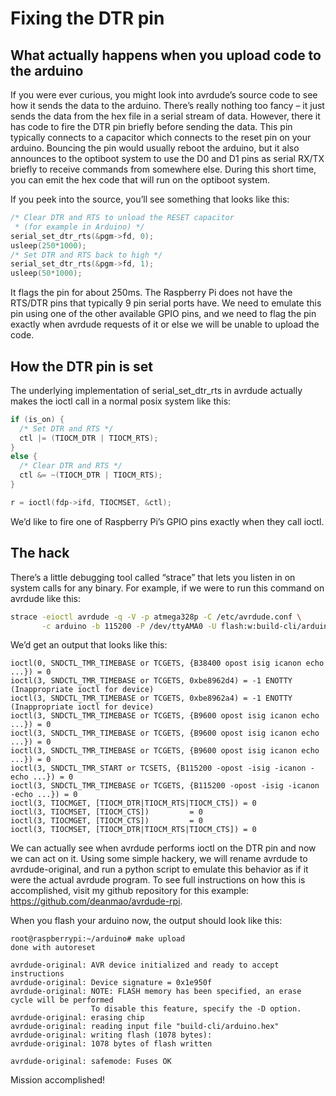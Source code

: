 # Fixing the DTR pin

## What actually happens when you upload code to the arduino

If you were ever curious, you might look into avrdude’s source code to see how it sends the data to the arduino. There’s really nothing too fancy – it just sends the data from the hex file in a serial stream of data. However, there it has code to fire the DTR pin briefly before sending the data. This pin typically connects to a capacitor which connects to the reset pin on your arduino. Bouncing the pin would usually reboot the arduino, but it also announces to the optiboot system to use the D0 and D1 pins as serial RX/TX briefly to receive commands from somewhere else. During this short time, you can emit the hex code that will run on the optiboot system.

If you peek into the source, you’ll see something that looks like this:

```c
/* Clear DTR and RTS to unload the RESET capacitor 
 * (for example in Arduino) */
serial_set_dtr_rts(&pgm->fd, 0);
usleep(250*1000);
/* Set DTR and RTS back to high */
serial_set_dtr_rts(&pgm->fd, 1);
usleep(50*1000);
```

It flags the pin for about 250ms. The Raspberry Pi does not have the RTS/DTR pins that typically 9 pin serial ports have. We need to emulate this pin using one of the other available GPIO pins, and we need to flag the pin exactly when avrdude requests of it or else we will be unable to upload the code.

## How the DTR pin is set

The underlying implementation of serial_set_dtr_rts in avrdude actually makes the ioctl call in a normal posix system like this:

```c
if (is_on) {
  /* Set DTR and RTS */
  ctl |= (TIOCM_DTR | TIOCM_RTS);
}
else {
  /* Clear DTR and RTS */
  ctl &= ~(TIOCM_DTR | TIOCM_RTS);
}

r = ioctl(fdp->ifd, TIOCMSET, &ctl);
```

We’d like to fire one of Raspberry Pi’s GPIO pins exactly when they call ioctl.

## The hack

There’s a little debugging tool called “strace” that lets you listen in on system calls for any binary. For example, if we were to run this command on avrdude like this:

```sh
strace -eioctl avrdude -q -V -p atmega328p -C /etc/avrdude.conf \
       -c arduino -b 115200 -P /dev/ttyAMA0 -U flash:w:build-cli/arduino.hex:i
```

We’d get an output that looks like this:
```
ioctl(0, SNDCTL_TMR_TIMEBASE or TCGETS, {B38400 opost isig icanon echo ...}) = 0
ioctl(3, SNDCTL_TMR_TIMEBASE or TCGETS, 0xbe8962d4) = -1 ENOTTY (Inappropriate ioctl for device)
ioctl(3, SNDCTL_TMR_TIMEBASE or TCGETS, 0xbe8962a4) = -1 ENOTTY (Inappropriate ioctl for device)
ioctl(3, SNDCTL_TMR_TIMEBASE or TCGETS, {B9600 opost isig icanon echo ...}) = 0
ioctl(3, SNDCTL_TMR_TIMEBASE or TCGETS, {B9600 opost isig icanon echo ...}) = 0
ioctl(3, SNDCTL_TMR_TIMEBASE or TCGETS, {B9600 opost isig icanon echo ...}) = 0
ioctl(3, SNDCTL_TMR_START or TCSETS, {B115200 -opost -isig -icanon -echo ...}) = 0
ioctl(3, SNDCTL_TMR_TIMEBASE or TCGETS, {B115200 -opost -isig -icanon -echo ...}) = 0
ioctl(3, TIOCMGET, [TIOCM_DTR|TIOCM_RTS|TIOCM_CTS]) = 0
ioctl(3, TIOCMSET, [TIOCM_CTS])         = 0
ioctl(3, TIOCMGET, [TIOCM_CTS])         = 0
ioctl(3, TIOCMSET, [TIOCM_DTR|TIOCM_RTS|TIOCM_CTS]) = 0
```

We can actually see when avrdude performs ioctl on the DTR pin and now we can act on it. Using some simple hackery, we will rename avrdude to avrdude-original, and run a python script to emulate this behavior as if it were the actual avrdude program. To see full instructions on how this is accomplished, visit my github repository for this example: https://github.com/deanmao/avrdude-rpi.

When you flash your arduino now, the output should look like this:

```
root@raspberrypi:~/arduino# make upload
done with autoreset

avrdude-original: AVR device initialized and ready to accept instructions
avrdude-original: Device signature = 0x1e950f
avrdude-original: NOTE: FLASH memory has been specified, an erase cycle will be performed
                  To disable this feature, specify the -D option.
avrdude-original: erasing chip
avrdude-original: reading input file "build-cli/arduino.hex"
avrdude-original: writing flash (1078 bytes):
avrdude-original: 1078 bytes of flash written

avrdude-original: safemode: Fuses OK
```

Mission accomplished!
